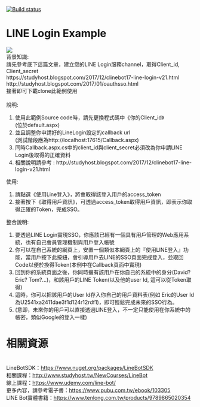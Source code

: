 [![Build status](https://dev.azure.com/ivanma2002/Day4/_apis/build/status/Day4-ASP.NET-CI)](https://dev.azure.com/ivanma2002/Day4/_build/latest?definitionId=3)
# LINE Login Example
<img src='http://arock.blob.core.windows.net/blogdata201702/14-215656-e2740e6c-82bb-489b-9792-a271086e7e4e.png' />
<div class="panel-body">
背景知識:<br/>
  請先參考底下這篇文章，建立您的LINE Login服務channel，取得Client_id, Client_secret<br/>
  https://studyhost.blogspot.com/2017/12/clinebot17-line-login-v21.html<br/>
  http://studyhost.blogspot.com/2017/01/oauthsso.html<br/>
  接著即可下載clone此範例使用<br/>
  <br/>
說明: 
<ol>
<li>使用此範例Source code時，請先更換程式碼中《你的Client_id》<br/> (位於default.aspx) </li>
<li>並且調整你申請好的LineLogin設定的callback url <br/> (測試階段應為http://localhost:17615/Callback.aspx) </li>
<li>同時Callback.aspx.cs中的client_id與client_secret必須改為你申請LINE Login後取得的正確資料</li>
<li>相關說明請參考 : http://studyhost.blogspot.com/2017/12/clinebot17-line-login-v21.html </li>
</ol>
使用: 
<ol>
<li>請點選《使用Line登入》，將會取得該登入用戶的access_token</li>
<li>接著按下《取得用戶資訊》，可透過access_token取得用戶資訊，即表示你取得正確的Token，完成SSO。</li>
</ol>

整合說明: 
<ol>
<li>要透過LINE Login實現SSO，你應該已經有一個具有用戶管理的Web應用系統，也有自己會員管理機制與用戶登入帳號</li>
<li>你可以在自己系統的網頁上，安置一個類似本網頁上的『使用LINE登入』功能，當用戶按下此按鈕，會引導用戶去LINE的SSO頁面完成登入，並取回Code以便於換得Token(本例中在Callback頁面中實現)</li>
<li>回到你的系統頁面之後，你同時擁有該用戶在你自己的系統中的身分(David? Eric? Tom?...)，和該用戶的LINE Token(以及他的user Id, 這可以從Token取得)</li>
<li>這時，你可以把該用戶的User Id存入你自己的用戶資料表(例如 Eric的User Id為U2541xa2411dae3f1d124r12rdf1)，即可輕鬆完成未來的SSO行為。</li>
<li>(意即，未來你的用戶可以直接透過LINE登入，不一定只能使用在你系統中的帳密，類似Google的登入一樣)</li>
</ol>
</div>


# 相關資源 
<br/>LineBotSDK：https://www.nuget.org/packages/LineBotSDK
<br/>相關課程：http://www.studyhost.tw/NewCourses/LineBot
<br/>線上課程：https://www.udemy.com/line-bot/
<br/>更多內容，請參考電子書：https://www.pubu.com.tw/ebook/103305
<br/>LINE Bot實體書籍：https://www.tenlong.com.tw/products/9789865020354

